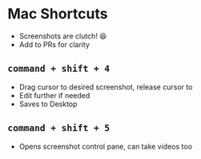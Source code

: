 # Mac Shortcuts

- Screenshots are clutch! 😆
- Add to PRs for clarity

## `command + shift + 4`

- Drag cursor to desired screenshot, release cursor to
- Edit further if needed
- Saves to Desktop

## `command + shift + 5`

- Opens screenshot control pane, can take videos too
